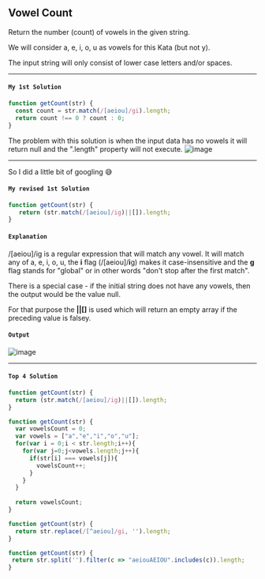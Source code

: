 ## Vowel Count

Return the number (count) of vowels in the given string.

We will consider a, e, i, o, u as vowels for this Kata (but not y).

The input string will only consist of lower case letters and/or spaces.

---
#### `My 1st Solution`
```JavaScript
function getCount(str) {
  const count = str.match(/[aeiou]/gi).length;
  return count !== 0 ? count : 0;
}
```
The problem with this solution is when the input data has no vowels it will return null and the ".length" property will not execute.
![image](https://user-images.githubusercontent.com/99033220/170183182-2c648752-f63b-46d2-984e-b3d49b9ed3c4.png)

---
So I did a little bit of googling 😅
#### `My revised 1st Solution`
```JavaScript
function getCount(str) {
   return (str.match(/[aeiou]/ig)||[]).length;
}
```
#### `Explanation`
/[aeiou]/ig is a regular expression that will match any vowel. It will match any of a, e, i, o, u, 
the **i** flag (/[aeiou]/**i**g) makes it case-insensitive and the **g** flag stands for "global" or in other
words "don't stop after the first match".

There is a special case - if the initial string does not have any vowels, then the output would be the value null.

For that purpose the **||[]** is used which will return an empty array if the preceding value is falsey.

#### `Output`
![image](https://user-images.githubusercontent.com/99033220/170183674-18161d7c-1205-4d49-b0de-4c76216d5dbf.png)

---
#### `Top 4 Solution`
```JavaScript
function getCount(str) {
  return (str.match(/[aeiou]/ig)||[]).length;
}
```
```JavaScript
function getCount(str) {
  var vowelsCount = 0;
  var vowels = ["a","e","i","o","u"];
  for(var i = 0;i < str.length;i++){
    for(var j=0;j<vowels.length;j++){
      if(str[i] === vowels[j]){
        vowelsCount++;
      }
    }
  }
  
  return vowelsCount;
}
```
```JavaScript
function getCount(str) {
  return str.replace(/[^aeiou]/gi, '').length;
}
```
```JavaScript
function getCount(str) {
 return str.split('').filter(c => "aeiouAEIOU".includes(c)).length;
}
```
